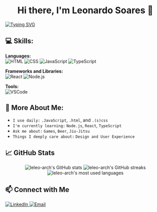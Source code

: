 <h1 align="center">Hi there, I'm Leonardo Soares 👋</h1>

<a align="center" href="https://git.io/typing-svg">
  <img align="center" src="https://readme-typing-svg.demolab.com?font=Fira+Code&pause=1000&color=000000&width=435&lines=Front-end+Developer+in+Brazil" alt="Typing SVG" />
</a>

## 💻 Skills:
**Languages:**  
![HTML](https://img.shields.io/badge/-HTML-333?style=flat&logo=HTML5) ![CSS](https://img.shields.io/badge/-CSS-333?style=flat&logo=CSS3&logoColor=1572B6) ![JavaScript](https://img.shields.io/badge/-JavaScript-333?style=flat&logo=javascript) ![TypeScript](https://img.shields.io/badge/-TypeScript-333?style=flat&logo=typescript)

**Frameworks and Libraries:**  
![React](https://img.shields.io/badge/-React-333?style=flat&logo=react) ![Node.js](https://img.shields.io/badge/-Node.js-333?style=flat&logo=node.js)

**Tools:**  
![VSCode](https://img.shields.io/badge/-VSCode-333?style=flat&logo=visual-studio-code&logoColor=007ACC)

## 🚀 More About Me:
- `I use daily:` `.JavaScript`, `.html`, and `.(s)css`
- `I'm currently learning:` `Node.js`, `React`, `TypeScript`
- `Ask me about:` `Games`, `Beer`, `Jiu-Jitsu`
- `Things I deeply care about:` `Design and User Experience`

## 📈 GitHub Stats
<p align="center">
  <img src="https://github-readme-stats.vercel.app/api?username=leleo-arch&show_icons=true&theme=dracula" alt="leleo-arch's GitHub stats" />
  <img src="https://github-readme-streak-stats.herokuapp.com/?user=leleo-arch&theme=dracula" alt="leleo-arch's GitHub streaks" />
  <img  src="https://github-readme-stats.vercel.app/api/top-langs/?username=leleo-arch&layout=compact&theme=dracula"align="start" alt="leleo-arch's most used languages" />
</p>

## 📫 Connect with Me
 <a href="https://linkedin.com/in/leonardo-soares" target="_blank">
    <img alt="LinkedIn" src="https://img.shields.io/badge/LinkedIn-%230077B5.svg?style=flat&logo=linkedin&logoColor=white"/>
  </a>
  <a href="mailto:leonardo.soares@example.com">
    <img alt="Email" src="https://img.shields.io/badge/Email-D14836?style=flat&logo=gmail&logoColor=white"/>
  </a>

